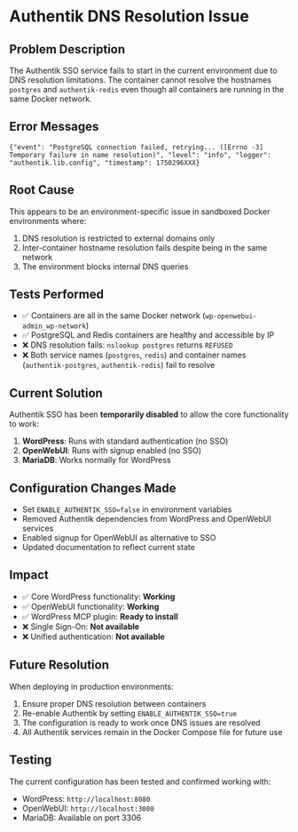 # Authentik DNS Resolution Issue

## Problem Description

The Authentik SSO service fails to start in the current environment due to DNS resolution limitations. The container cannot resolve the hostnames `postgres` and `authentik-redis` even though all containers are running in the same Docker network.

## Error Messages

```
{"event": "PostgreSQL connection failed, retrying... ([Errno -3] Temporary failure in name resolution)", "level": "info", "logger": "authentik.lib.config", "timestamp": 1750296XXX}
```

## Root Cause

This appears to be an environment-specific issue in sandboxed Docker environments where:
1. DNS resolution is restricted to external domains only
2. Inter-container hostname resolution fails despite being in the same network
3. The environment blocks internal DNS queries

## Tests Performed

- ✅ Containers are all in the same Docker network (`wp-openwebui-admin_wp-network`)
- ✅ PostgreSQL and Redis containers are healthy and accessible by IP
- ❌ DNS resolution fails: `nslookup postgres` returns `REFUSED`
- ❌ Both service names (`postgres`, `redis`) and container names (`authentik-postgres`, `authentik-redis`) fail to resolve

## Current Solution

Authentik SSO has been **temporarily disabled** to allow the core functionality to work:

1. **WordPress**: Runs with standard authentication (no SSO)
2. **OpenWebUI**: Runs with signup enabled (no SSO)
3. **MariaDB**: Works normally for WordPress

## Configuration Changes Made

- Set `ENABLE_AUTHENTIK_SSO=false` in environment variables
- Removed Authentik dependencies from WordPress and OpenWebUI services
- Enabled signup for OpenWebUI as alternative to SSO
- Updated documentation to reflect current state

## Impact

- ✅ Core WordPress functionality: **Working**
- ✅ OpenWebUI functionality: **Working**  
- ✅ WordPress MCP plugin: **Ready to install**
- ❌ Single Sign-On: **Not available**
- ❌ Unified authentication: **Not available**

## Future Resolution

When deploying in production environments:
1. Ensure proper DNS resolution between containers
2. Re-enable Authentik by setting `ENABLE_AUTHENTIK_SSO=true`
3. The configuration is ready to work once DNS issues are resolved
4. All Authentik services remain in the Docker Compose file for future use

## Testing

The current configuration has been tested and confirmed working with:
- WordPress: `http://localhost:8080`
- OpenWebUI: `http://localhost:3000`
- MariaDB: Available on port 3306